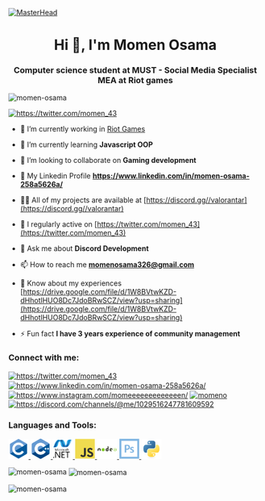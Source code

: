 [![MasterHead](https://cdn.discordapp.com/attachments/1029516247781609592/1151399425709719592/VAL_E7A2_Social_TW_Cover_1500x500-V3.jpg)](https://rishavchanda.io)
<h1 align="center">Hi 👋, I'm Momen Osama</h1>
<h3 align="center">Computer science student at MUST - Social Media Specialist MEA at Riot games</h3>

<p align="left"> <img src="https://komarev.com/ghpvc/?username=momen-osama&label=Profile%20views&color=0e75b6&style=flat" alt="momen-osama" /> </p>

<p align="left"> <a href="https://twitter.com/https://twitter.com/momen_43" target="blank"><img src="https://img.shields.io/twitter/follow/https://twitter.com/momen_43?logo=twitter&style=for-the-badge" alt="https://twitter.com/momen_43" /></a> </p>

- 🔭 I’m currently working in [Riot Games](https://discord.gg//valorantar)

- 🌱 I’m currently learning **Javascript OOP**

- 👯 I’m looking to collaborate on **Gaming development**

- 🧑 My Linkedin Profile **https://www.linkedin.com/in/momen-osama-258a5626a/**

- 👨‍💻 All of my projects are available at [https://discord.gg//valorantar](https://discord.gg//valorantar)

- 📝 I regularly active on [https://twitter.com/momen_43](https://twitter.com/momen_43)

- 💬 Ask me about **Discord Development**

- 📫 How to reach me **momenosama326@gmail.com**

- 📄 Know about my experiences [https://drive.google.com/file/d/1W8BVtwKZD-dHhotlHUO8Dc7JdoBRwSCZ/view?usp=sharing](https://drive.google.com/file/d/1W8BVtwKZD-dHhotlHUO8Dc7JdoBRwSCZ/view?usp=sharing)

- ⚡ Fun fact **I have 3 years experience of community management**

<h3 align="left">Connect with me:</h3>
<p align="left">
<a href="https://twitter.com/https://twitter.com/momen_43" target="blank"><img align="center" src="https://raw.githubusercontent.com/rahuldkjain/github-profile-readme-generator/master/src/images/icons/Social/twitter.svg" alt="https://twitter.com/momen_43" height="30" width="40" /></a>
<a href="https://linkedin.com/in/https://www.linkedin.com/in/momen-osama-258a5626a/" target="blank"><img align="center" src="https://raw.githubusercontent.com/rahuldkjain/github-profile-readme-generator/master/src/images/icons/Social/linked-in-alt.svg" alt="https://www.linkedin.com/in/momen-osama-258a5626a/" height="30" width="40" /></a>
<a href="https://instagram.com/https://www.instagram.com/momeeeeeeeeeeeeen/" target="blank"><img align="center" src="https://raw.githubusercontent.com/rahuldkjain/github-profile-readme-generator/master/src/images/icons/Social/instagram.svg" alt="https://www.instagram.com/momeeeeeeeeeeeeen/" height="30" width="40" /></a>
<a href="https://codeforces.com/profile/momeno" target="blank"><img align="center" src="https://raw.githubusercontent.com/rahuldkjain/github-profile-readme-generator/master/src/images/icons/Social/codeforces.svg" alt="momeno" height="30" width="40" /></a>
<a href="https://discord.gg/https://discord.com/channels/@me/1029516247781609592" target="blank"><img align="center" src="https://raw.githubusercontent.com/rahuldkjain/github-profile-readme-generator/master/src/images/icons/Social/discord.svg" alt="https://discord.com/channels/@me/1029516247781609592" height="30" width="40" /></a>
</p>

<h3 align="left">Languages and Tools:</h3>
<p align="left"> <a href="https://www.cprogramming.com/" target="_blank" rel="noreferrer"> <img src="https://raw.githubusercontent.com/devicons/devicon/master/icons/c/c-original.svg" alt="c" width="40" height="40"/> </a> <a href="https://www.w3schools.com/cpp/" target="_blank" rel="noreferrer"> <img src="https://raw.githubusercontent.com/devicons/devicon/master/icons/cplusplus/cplusplus-original.svg" alt="cplusplus" width="40" height="40"/> </a> <a href="https://dotnet.microsoft.com/" target="_blank" rel="noreferrer"> <img src="https://raw.githubusercontent.com/devicons/devicon/master/icons/dot-net/dot-net-original-wordmark.svg" alt="dotnet" width="40" height="40"/> </a> <a href="https://developer.mozilla.org/en-US/docs/Web/JavaScript" target="_blank" rel="noreferrer"> <img src="https://raw.githubusercontent.com/devicons/devicon/master/icons/javascript/javascript-original.svg" alt="javascript" width="40" height="40"/> </a> <a href="https://nodejs.org" target="_blank" rel="noreferrer"> <img src="https://raw.githubusercontent.com/devicons/devicon/master/icons/nodejs/nodejs-original-wordmark.svg" alt="nodejs" width="40" height="40"/> </a> <a href="https://www.photoshop.com/en" target="_blank" rel="noreferrer"> <img src="https://raw.githubusercontent.com/devicons/devicon/master/icons/photoshop/photoshop-line.svg" alt="photoshop" width="40" height="40"/> </a> <a href="https://www.python.org" target="_blank" rel="noreferrer"> <img src="https://raw.githubusercontent.com/devicons/devicon/master/icons/python/python-original.svg" alt="python" width="40" height="40"/> </a> </p>

<p><img align="left" src="https://github-readme-stats.vercel.app/api/top-langs?username=momen-osama&show_icons=true&locale=en&layout=compact" alt="momen-osama" /></p>

<p>&nbsp;<img align="center" src="https://github-readme-stats.vercel.app/api?username=momen-osama&show_icons=true&locale=en" alt="momen-osama" /></p>

<p><img align="center" src="https://github-readme-streak-stats.herokuapp.com/?user=momen-osama&" alt="momen-osama" /></p>
